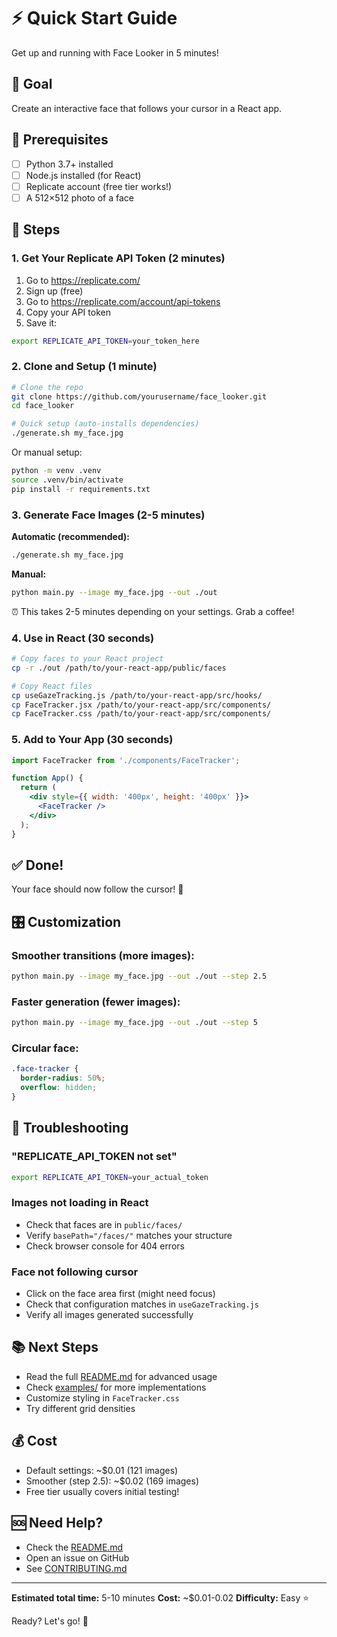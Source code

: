 # ⚡ Quick Start Guide

Get up and running with Face Looker in 5 minutes!

## 🎯 Goal

Create an interactive face that follows your cursor in a React app.

## 📝 Prerequisites

- [ ] Python 3.7+ installed
- [ ] Node.js installed (for React)
- [ ] Replicate account (free tier works!)
- [ ] A 512×512 photo of a face

## 🚀 Steps

### 1. Get Your Replicate API Token (2 minutes)

1. Go to https://replicate.com/
2. Sign up (free)
3. Go to https://replicate.com/account/api-tokens
4. Copy your API token
5. Save it:

```bash
export REPLICATE_API_TOKEN=your_token_here
```

### 2. Clone and Setup (1 minute)

```bash
# Clone the repo
git clone https://github.com/yourusername/face_looker.git
cd face_looker

# Quick setup (auto-installs dependencies)
./generate.sh my_face.jpg
```

Or manual setup:

```bash
python -m venv .venv
source .venv/bin/activate
pip install -r requirements.txt
```

### 3. Generate Face Images (2-5 minutes)

**Automatic (recommended):**
```bash
./generate.sh my_face.jpg
```

**Manual:**
```bash
python main.py --image my_face.jpg --out ./out
```

⏰ This takes 2-5 minutes depending on your settings. Grab a coffee!

### 4. Use in React (30 seconds)

```bash
# Copy faces to your React project
cp -r ./out /path/to/your-react-app/public/faces

# Copy React files
cp useGazeTracking.js /path/to/your-react-app/src/hooks/
cp FaceTracker.jsx /path/to/your-react-app/src/components/
cp FaceTracker.css /path/to/your-react-app/src/components/
```

### 5. Add to Your App (30 seconds)

```jsx
import FaceTracker from './components/FaceTracker';

function App() {
  return (
    <div style={{ width: '400px', height: '400px' }}>
      <FaceTracker />
    </div>
  );
}
```

## ✅ Done!

Your face should now follow the cursor! 🎉

## 🎛️ Customization

### Smoother transitions (more images):
```bash
python main.py --image my_face.jpg --out ./out --step 2.5
```

### Faster generation (fewer images):
```bash
python main.py --image my_face.jpg --out ./out --step 5
```

### Circular face:
```css
.face-tracker {
  border-radius: 50%;
  overflow: hidden;
}
```

## 🐛 Troubleshooting

### "REPLICATE_API_TOKEN not set"
```bash
export REPLICATE_API_TOKEN=your_actual_token
```

### Images not loading in React
- Check that faces are in `public/faces/`
- Verify `basePath="/faces/"` matches your structure
- Check browser console for 404 errors

### Face not following cursor
- Click on the face area first (might need focus)
- Check that configuration matches in `useGazeTracking.js`
- Verify all images generated successfully

## 📚 Next Steps

- Read the full [README.md](./README.md) for advanced usage
- Check [examples/](./examples/) for more implementations
- Customize styling in `FaceTracker.css`
- Try different grid densities

## 💰 Cost

- Default settings: ~$0.01 (121 images)
- Smoother (step 2.5): ~$0.02 (169 images)
- Free tier usually covers initial testing!

## 🆘 Need Help?

- Check the [README.md](./README.md)
- Open an issue on GitHub
- See [CONTRIBUTING.md](./CONTRIBUTING.md)

---

**Estimated total time:** 5-10 minutes
**Cost:** ~$0.01-0.02
**Difficulty:** Easy ⭐

Ready? Let's go! 🚀


